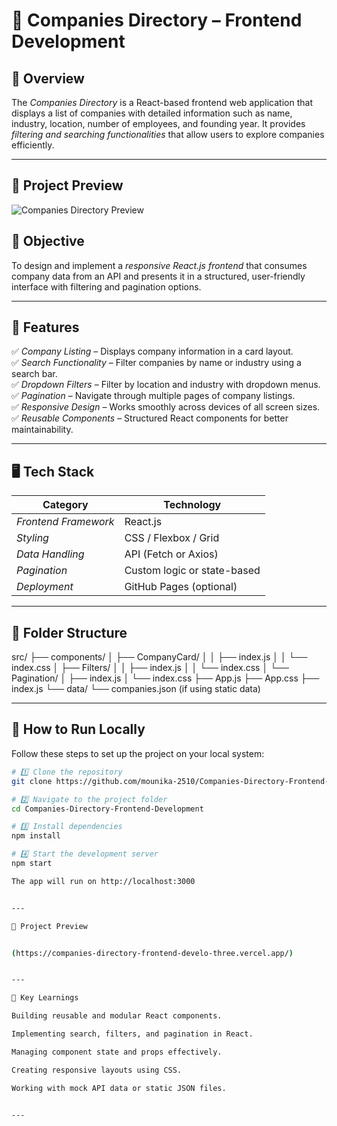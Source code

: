 # 🏢 Companies Directory – Frontend Development

## 📘 Overview
The *Companies Directory* is a React-based frontend web application that displays a list of companies with detailed information such as name, industry, location, number of employees, and founding year. It provides *filtering and searching functionalities* that allow users to explore companies efficiently.

---

## 📸 Project Preview

![Companies Directory Preview](https://res.cloudinary.com/drecb9hgv/image/upload/v1760862421/Screenshot_2025-10-19_135557_fzaff9.png)

## 🎯 Objective
To design and implement a *responsive React.js frontend* that consumes company data from an API and presents it in a structured, user-friendly interface with filtering and pagination options.

---

## 🧩 Features
✅ *Company Listing* – Displays company information in a card layout.  
✅ *Search Functionality* – Filter companies by name or industry using a search bar.  
✅ *Dropdown Filters* – Filter by location and industry with dropdown menus.  
✅ *Pagination* – Navigate through multiple pages of company listings.  
✅ *Responsive Design* – Works smoothly across devices of all screen sizes.  
✅ *Reusable Components* – Structured React components for better maintainability.

---

## 🖥 Tech Stack

| Category | Technology |
|-----------|-------------|
| *Frontend Framework* | React.js |
| *Styling* | CSS / Flexbox / Grid |
| *Data Handling* | API (Fetch or Axios) |
| *Pagination* | Custom logic or state-based |
| *Deployment* | GitHub Pages (optional) |

---

## 📂 Folder Structure

src/ ├── components/ │   ├── CompanyCard/ │   │   ├── index.js │   │   └── index.css │   ├── Filters/ │   │   ├── index.js │   │   └── index.css │   └── Pagination/ │       ├── index.js │       └── index.css ├── App.js ├── App.css ├── index.js └── data/ └── companies.json (if using static data)

---

## 🚀 How to Run Locally
Follow these steps to set up the project on your local system:
```bash
# 1️⃣ Clone the repository
git clone https://github.com/mounika-2510/Companies-Directory-Frontend-Development.git

# 2️⃣ Navigate to the project folder
cd Companies-Directory-Frontend-Development

# 3️⃣ Install dependencies
npm install

# 4️⃣ Start the development server
npm start

The app will run on http://localhost:3000


---

📸 Project Preview


(https://companies-directory-frontend-develo-three.vercel.app/)


---

🧠 Key Learnings

Building reusable and modular React components.

Implementing search, filters, and pagination in React.

Managing component state and props effectively.

Creating responsive layouts using CSS.

Working with mock API data or static JSON files.


---
